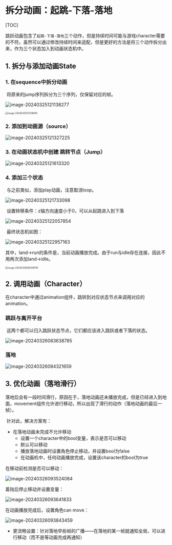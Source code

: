 # 拆分动画：起跳-下落-落地

[TOC]

​	跳跃动画包含了`起跳-下落-落地`三个动作，但是持续时间可能与游戏character需要的不符。虽然可以通过修改持续时间来适配，但是更好的方法是将三个动作拆分出来，作为三个状态加入到动画状态机中。

## 1. 拆分与添加动画State

### 1. 在sequence中拆分动画

​	将原来的jump序列拆分为三个序列，仅保留对应的帧。

![image-20240325121138277](./assets/image-20240325121138277.png)

<img src="./assets/image-20240325121218945.png" alt="image-20240325121218945" style="zoom:50%;" />

### 2. 添加到动画源（source）

![image-20240325121327225](./assets/image-20240325121327225.png)

### 3. 在动画状态机中创建 跳转节点（Jump）

![image-20240325121613320](./assets/image-20240325121613320.png)

### 4. 添加三个状态

​	与之前类似，添加play动画，注意取消loop。

![image-20240325121733098](./assets/image-20240325121733098.png)

​	设置转移条件：z轴方向速度小于0，可以从起跳进入到下落

![image-20240325122057854](./assets/image-20240325122057854.png)

​	最终状态机如图：

![image-20240325122957163](./assets/image-20240325122957163.png)

​	其中，land->run的条件是，当前动画播放完成。由于run与idle存在连接，因此不用再次添加land->idle。

<img src="./assets/image-20240326083048110.png" alt="image-20240326083048110" style="zoom:50%;" />

## 2. 调用动画（Character）

​	在character中通过animation组件，跳转到对应状态节点来调用对应的animation。

### 跳跃与离开平台

​	这两个都可以归入跳跃状态节点，它们都应该进入跳跃或者下落的状态。

![image-20240326083638785](./assets/image-20240326083638785.png)

### 落地

![image-20240326084321659](./assets/image-20240326084321659.png)

## 3. 优化动画（落地滑行）

​	落地后会有一段时间滑行，原因在于，落地动画还未播放完成，但是已经进入到地面，movement组件允许进行移动，所以出现了滑行的动作（落地动画的最后一帧）。

​	针对此，解决方案有：

* 在落地动画未完成不允许移动
  * 设置一个character中的bool变量，表示是否可以移动
  * 默认可以移动
  * 播放落地动画时设置角色停止移动，并设置bool为false
  * 在动画机中，任何动画播放完成，设置该character的bool为true

在移动前检测是否可以移动：

![image-20240326093524084](./assets/image-20240326093524084.png)

着陆后停止移动并设置变量：

![image-20240326093641833](./assets/image-20240326093641833.png)

在动画播放完成后，设置角色can move：

![image-20240326093843459](./assets/image-20240326093843459.png)



* 更流畅设置：针对落地早些帧的广播——在落地的某一帧就通知全局，可以进行移动（而不是等动画完成再通知）

